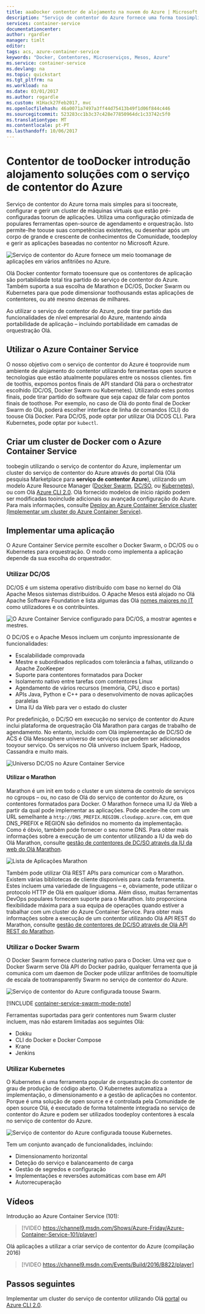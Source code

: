 ```yaml
---
title: aaaDocker contentor de alojamento na nuvem do Azure | Microsoft Docs
description: "Serviço de contentor do Azure fornece uma forma toosimplify Olá criação, configuração e gestão de um cluster de máquinas virtuais que estão pré-configuradas toorun de aplicações."
services: container-service
documentationcenter: 
author: rgardler
manager: timlt
editor: 
tags: acs, azure-container-service
keywords: "Docker, Contentores, Microserviços, Mesos, Azure"
ms.service: container-service
ms.devlang: na
ms.topic: quickstart
ms.tgt_pltfrm: na
ms.workload: na
ms.date: 03/01/2017
ms.author: rogardle
ms.custom: H1Hack27Feb2017, mvc
ms.openlocfilehash: 46a0071a7497a3ff44d75413b49f1d06f844c446
ms.sourcegitcommit: 523283cc1b3c37c428e77850964dc1c33742c5f0
ms.translationtype: MT
ms.contentlocale: pt-PT
ms.lasthandoff: 10/06/2017
---
```

# <a name="introduction-toodocker-container-hosting-solutions-with-azure-container-service"></a>Contentor de tooDocker introdução alojamento soluções com o serviço de contentor do Azure 
Serviço de contentor do Azure torna mais simples para si toocreate, configurar e gerir um cluster de máquinas virtuais que estão pré-configuradas toorun de aplicações. Utiliza uma configuração otimizada de populares ferramentas open-source de agendamento e orquestração. Isto permite-lhe toouse suas competências existentes, ou desenhar após um corpo de grande e crescente de conhecimentos de Comunidade, toodeploy e gerir as aplicações baseadas no contentor no Microsoft Azure.

![Serviço de contentor do Azure fornece um meio toomanage de aplicações em vários anfitriões no Azure.](./media/acs-intro/acs-cluster-new.png)

Olá Docker contentor formato tooensure que os contentores de aplicação são portabilidade total tira partido do serviço de contentor do Azure. Também suporta a sua escolha de Marathon e DC/OS, Docker Swarm ou Kubernetes para que pode dimensionar toothousands estas aplicações de contentores, ou até mesmo dezenas de milhares.

Ao utilizar o serviço de contentor do Azure, pode tirar partido das funcionalidades de nível empresarial do Azure, mantendo ainda portabilidade de aplicação – incluindo portabilidade em camadas de orquestração Olá.

## <a name="using-azure-container-service"></a>Utilizar o Azure Container Service
O nosso objetivo com o serviço de contentor do Azure é tooprovide num ambiente de alojamento do contentor utilizando ferramentas open source e tecnologias que estão atualmente populares entre os nossos clientes. fim de toothis, expomos pontos finais de API standard Olá para o orchestrator escolhido (DC/OS, Docker Swarm ou Kubernetes). Utilizando estes pontos finais, pode tirar partido do software que seja capaz de falar com pontos finais de toothose. Por exemplo, no caso de Olá do ponto final de Docker Swarm do Olá, poderá escolher interface de linha de comandos (CLI) do toouse Olá Docker. Para DC/OS, pode optar por utilizar Olá DCOS CLI. Para Kubernetes, pode optar por `kubectl`.

## <a name="creating-a-docker-cluster-by-using-azure-container-service"></a>Criar um cluster de Docker com o Azure Container Service
toobegin utilizando o serviço de contentor do Azure, implementar um cluster do serviço de contentor do Azure através do portal Olá (Olá pesquisa Marketplace para **serviço de contentor Azure**), utilizando um modelo Azure Resource Manager ([Docker Swarm](https://github.com/Azure/azure-quickstart-templates/tree/master/101-acs-swarm), [DC/SO](https://github.com/Azure/azure-quickstart-templates/tree/master/101-acs-dcos), ou [Kubernetes](https://github.com/Azure/azure-quickstart-templates/tree/master/101-acs-kubernetes)), ou com Olá [Azure CLI 2.0](container-service-create-acs-cluster-cli.md). Olá fornecido modelos de início rápido podem ser modificadas tooinclude adicionais ou avançada configuração do Azure. Para mais informações, consulte [Deploy an Azure Container Service cluster (Implementar um cluster do Azure Container Service)](container-service-deployment.md).

## <a name="deploying-an-application"></a>Implementar uma aplicação
O Azure Container Service permite escolher o Docker Swarm, o DC/OS ou o Kubernetes para orquestração. O modo como implementa a aplicação depende da sua escolha do orquestrador.

### <a name="using-dcos"></a>Utilizar DC/OS
DC/OS é um sistema operativo distribuído com base no kernel do Olá Apache Mesos sistemas distribuídos. O Apache Mesos está alojado no Olá Apache Software Foundation e lista algumas das Olá [nomes maiores no IT](http://mesos.apache.org/documentation/latest/powered-by-mesos/) como utilizadores e os contribuintes.

![O Azure Container Service configurado para DC/OS, a mostrar agentes e mestres.](media/acs-intro/dcos.png)

O DC/OS e o Apache Mesos incluem um conjunto impressionante de funcionalidades:

* Escalabilidade comprovada
* Mestre e subordinados replicados com tolerância a falhas, utilizando o Apache ZooKeeper
* Suporte para contentores formatados para Docker
* Isolamento nativo entre tarefas com contentores Linux
* Agendamento de vários recursos (memória, CPU, disco e portas)
* APIs Java, Python e C++ para o desenvolvimento de novas aplicações paralelas
* Uma IU da Web para ver o estado do cluster

Por predefinição, o DC/SO em execução no serviço de contentor do Azure inclui plataforma de orquestração Olá Marathon para cargas de trabalho de agendamento. No entanto, incluído com Olá implementação de DC/SO de ACS é Olá Mesosphere universo de serviços que podem ser adicionados tooyour serviço. Os serviços no Olá universo incluem Spark, Hadoop, Cassandra e muito mais.

![Universo DC/OS no Azure Container Service](media/dcos/universe.png)

#### <a name="using-marathon"></a>Utilizar o Marathon
Marathon é um init em todo o cluster e um sistema de controlo de serviços no cgroups – ou, no caso de Olá do serviço de contentor do Azure, os contentores formatados para Docker. O Marathon fornece uma IU da Web a partir da qual pode implementar as aplicações. Pode aceder-lhe com um URL semelhante a `http://DNS_PREFIX.REGION.cloudapp.azure.com`, em que DNS\_PREFIX e REGION são definidos no momento da implementação. Como é óbvio, também pode fornecer o seu nome DNS. Para obter mais informações sobre a execução de um contentor utilizando a IU da web do Olá Marathon, consulte [gestão de contentores de DC/SO através da IU da web do Olá Marathon](container-service-mesos-marathon-ui.md).

![Lista de Aplicações Marathon](media/dcos/marathon-applications-list.png)

Também pode utilizar Olá REST APIs para comunicar com o Marathon. Existem várias bibliotecas de cliente disponíveis para cada ferramenta. Estes incluem uma variedade de linguagens – e, obviamente, pode utilizar o protocolo HTTP de Olá em qualquer idioma. Além disso, muitas ferramentas DevOps populares fornecem suporte para o Marathon. Isto proporciona flexibilidade máxima para a sua equipa de operações quando estiver a trabalhar com um cluster do Azure Container Service. Para obter mais informações sobre a execução de um contentor utilizando Olá API REST do Marathon, consulte [gestão de contentores de DC/SO através de Olá API REST do Marathon](container-service-mesos-marathon-rest.md).

### <a name="using-docker-swarm"></a>Utilizar o Docker Swarm
O Docker Swarm fornece clustering nativo para o Docker. Uma vez que o Docker Swarm serve Olá API do Docker padrão, qualquer ferramenta que já comunica com um daemon de Docker pode utilizar anfitriões de toomultiple de escala de tootransparently Swarm no serviço de contentor do Azure.

![Serviço de contentor do Azure configurada toouse Swarm.](media/acs-intro/acs-swarm2.png)

[!INCLUDE [container-service-swarm-mode-note](../../../includes/container-service-swarm-mode-note.md)]

Ferramentas suportadas para gerir contentores num Swarm cluster incluem, mas não estarem limitadas aos seguintes Olá:

* Dokku
* CLI do Docker e Docker Compose
* Krane
* Jenkins

### <a name="using-kubernetes"></a>Utilizar Kubernetes
O Kubernetes é uma ferramenta popular de orquestração do contentor de grau de produção de código aberto. O Kubernetes automatiza a implementação, o dimensionamento e a gestão de aplicações no contentor. Porque é uma solução de open source e é controlada pela Comunidade de open source Olá, é executado de forma totalmente integrada no serviço de contentor do Azure e podem ser utilizados toodeploy contentores à escala no serviço de contentor do Azure.

![Serviço de contentor do Azure configurada toouse Kubernetes.](media/acs-intro/kubernetes.png)

Tem um conjunto avançado de funcionalidades, incluindo:
* Dimensionamento horizontal
* Deteção do serviço e balanceamento de carga
* Gestão de segredos e configuração
* Implementações e reversões automáticas com base em API
* Autorrecuperação

## <a name="videos"></a>Vídeos
Introdução ao Azure Container Service (101):  

> [!VIDEO https://channel9.msdn.com/Shows/Azure-Friday/Azure-Container-Service-101/player]
>
>

Olá aplicações a utilizar a criar serviço de contentor do Azure (compilação 2016)

> [!VIDEO https://channel9.msdn.com/Events/Build/2016/B822/player]
>
>

## <a name="next-steps"></a>Passos seguintes

Implementar um cluster do serviço de contentor utilizando Olá [portal](container-service-deployment.md) ou [Azure CLI 2.0](container-service-create-acs-cluster-cli.md).
